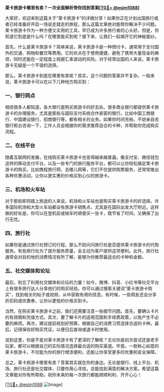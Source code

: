 **莱卡旅游卡哪里有卖？一次全面解析带你找到答案[[TG💪+ @esim1088](https://t.me/s/esim1088)]**

大家好，欢迎来到这篇关于“莱卡旅游卡”的详细分享！如果你正在计划出国旅行或者已经准备好开启一场说走就走的旅程，那么这篇文章绝对能帮你解决不少问题。莱卡旅游卡作为一种方便又实用的工具，早已成为许多旅行者的心头好。但是，你知道它到底是什么吗？在哪里能买到呢？接下来，让我们一起揭开它的神秘面纱。

首先，什么是莱卡旅游卡？简单来说，莱卡旅游卡是一种预付卡，通常用于支付国外的交通、购物和餐饮等费用。它的优点在于使用便捷，避免了携带大量现金的麻烦，同时还能在一定程度上规避汇率波动的风险。对于经常出国的人来说，莱卡旅游卡无疑是一个不错的选择。

那么，莱卡旅游卡到底在哪里有卖呢？其实，这个问题的答案并不复杂。一般来说，莱卡旅游卡可以在以下几种地方购买到：

### 一、银行网点

相信很多人都知道，各大银行是购买旅游卡的好去处。很多商业银行都提供莱卡旅游卡的办理服务，尤其是那些与国际支付系统合作紧密的银行。比如中国工商银行、中国建设银行、招商银行等，都有相关的业务。如果你时间充裕，不妨亲自去银行柜台咨询一下，工作人员会根据你的需求推荐适合的卡种，并帮助你完成购买流程。

### 二、在线平台

随着互联网的发展，在线购买莱卡旅游卡也变得越来越普遍。像支付宝、微信钱包这样的移动支付平台，以及一些专门的旅行服务平台，都可以让你轻松搞定莱卡旅游卡的购买。比如携程旅行网、去哪儿网等，它们不仅提供购票服务，还常常推出各种优惠活动，让你以更实惠的价格买到心仪的旅游卡。

### 三、机场和火车站

对于那些即将踏上旅途的人来说，机场和火车站也是购买莱卡旅游卡的好选择。许多国际机场和大型火车站都设有旅游卡销售点，尤其是在国际出发大厅附近。这样做的好处是，你可以在登机前或候车时顺便买一张卡，既节省了时间，又确保了出行无忧。

### 四、旅行社

如果你是通过旅行社预订的行程，那么不妨问问旅行社是否提供莱卡旅游卡的代购服务。有些旅行社为了提升服务质量，会主动为客户提供这项便利。此外，旅行社通常会对目的地的消费情况有所了解，能够为你推荐最适合的卡种和金额。

### 五、社交媒体和论坛

最后，别忘了利用社交媒体和论坛的力量！如今，微博、抖音、小红书等社交平台上有很多旅行达人分享他们的购买经验。你可以通过搜索关键词“莱卡旅游卡购买”，找到相关的帖子或视频，从中获取有用的信息。有时候，一些网友还会分享折扣码或优惠券，让你以更低的价格买到卡。

当然，在购买莱卡旅游卡之前，我们还需要注意一些细节问题。首先，要确认卡片的有效期和充值方式。其次，要了解卡片的适用范围和手续费政策，以免产生不必要的麻烦。再次，建议提前规划好预算，根据自己的消费习惯选择合适的卡种。最后，记得保存好购买凭证，以便日后查询或退卡时使用。

说到这里，你是不是对莱卡旅游卡有了更深的了解呢？无论你是初次尝试还是老手玩家，都可以根据自己的实际情况选择最合适的购买渠道。毕竟，一款称心如意的莱卡旅游卡，不仅能为你的旅行增添便利，还能让你享受更多的优惠和安全保障。

总之，莱卡旅游卡哪里有卖？答案其实就在你的身边。无论是银行、线上平台、机场、旅行社还是社交媒体，只要你用心寻找，总能找到满意的解决方案。希望这篇文章能对你有所帮助，祝你未来的每一次旅行都能顺顺利利、开开心心！

[[TG💪+ @esim1088](https://t.me/s/esim1088) ![Image](https://i.postimg.cc/4NQfJmqS/Snipaste-2025-05-13-00-14-12.png)]